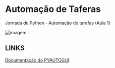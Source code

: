 # Automação de Taferas 
Jornada de Python - Automação de tarefas (Aula 1) 

![imagem](https://github.com/sylvanyab/automacao-de-tarefas/blob/main/beyond%20the%20other%20side.gif)


## LINKS 
[Documentação do PYAUTOGUI](https://pyautogui.readthedocs.io/en/latest/index.html)
